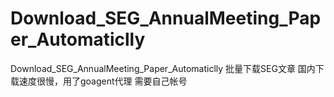 # Download_SEG_AnnualMeeting_Paper_Automaticlly
Download_SEG_AnnualMeeting_Paper_Automaticlly
批量下载SEG文章
国内下载速度很慢，用了goagent代理
需要自己帐号
